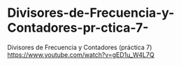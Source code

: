 # Divisores-de-Frecuencia-y-Contadores-pr-ctica-7-
Divisores de Frecuencia y Contadores (práctica 7)
https://www.youtube.com/watch?v=gED1u_W4L7Q
